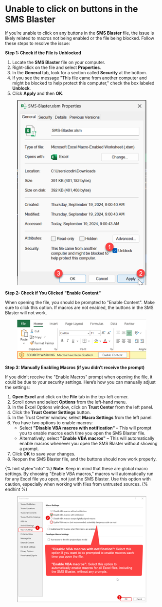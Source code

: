 # Unable to click on buttons in the SMS Blaster

If you’re unable to click on any buttons in the **SMS Blaster** file, the issue is likely related to macros not being enabled or the file being blocked. Follow these steps to resolve the issue:

**Step 1: Check if the File is Unblocked**

1. Locate the **SMS Blaster** file on your computer.
2. Right-click on the file and select **Properties**.
3. In the **General** tab, look for a section called **Security** at the bottom.
4. If you see the message "This file came from another computer and might be blocked to help protect this computer," check the box labeled **Unblock**.
5. Click **Apply** and then **OK**.

<figure><img src="../.gitbook/assets/image (1) (1).png" alt=""><figcaption></figcaption></figure>

**Step 2: Check if You Clicked "Enable Content"**

When opening the file, you should be prompted to "Enable Content". Make sure to click this option. If macros are not enabled, the buttons in the SMS Blaster will not work.

<figure><img src="../.gitbook/assets/image (2) (1).png" alt=""><figcaption></figcaption></figure>

**Step 3: Manually Enabling Macros (if you didn’t receive the prompt)**

If you didn’t receive the "Enable Macros" prompt when opening the file, it could be due to your security settings. Here’s how you can manually adjust the settings:

1. **Open Excel** and click on the **File** tab in the top-left corner.
2. Scroll down and select **Options** from the left-hand menu.
3. In the Excel Options window, click on **Trust Center** from the left panel.
4. Click the **Trust Center Settings** button.
5. In the Trust Center window, select **Macro Settings** from the left panel.
6. You have two options to enable macros:
   * Select **"Disable VBA macros with notification"** – This will prompt you to enable macros each time you open the SMS Blaster file.
   * Alternatively, select **"Enable VBA macros"** – This will automatically enable macros whenever you open the SMS Blaster without showing a prompt.
7. Click **OK** to save your changes.
8. Reopen the SMS Blaster file, and the buttons should now work properly.

{% hint style="info" %}
**Note**: Keep in mind that these are global macro settings. By choosing "Enable VBA macros," macros will automatically run for any Excel file you open, not just the SMS Blaster. Use this option with caution, especially when working with files from untrusted sources.
{% endhint %}

<figure><img src="../.gitbook/assets/image (3) (1).png" alt=""><figcaption></figcaption></figure>

